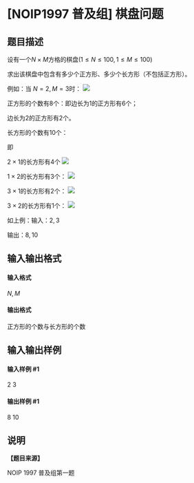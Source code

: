 
# [NOIP1997 普及组] 棋盘问题
## 题目描述
设有一个$N \times M$方格的棋盘$(1≤N≤100,1≤M≤100)$

求出该棋盘中包含有多少个正方形、多少个长方形（不包括正方形）。

例如：当 $N=2, M=3$时：  ![](https://cdn.luogu.com.cn/upload/pic/310.png)

   
正方形的个数有$8$个：即边长为$1$的正方形有$6$个；

边长为$2$的正方形有$2$个。

长方形的个数有$10$个：

即  

$2 \times 1$的长方形有$4$个  ![](https://cdn.luogu.com.cn/upload/pic/311.png)

$1 \times 2$的长方形有$3$个： ![](https://cdn.luogu.com.cn/upload/pic/312.png)

$3 \times 1$的长方形有$2$个： ![](https://cdn.luogu.com.cn/upload/pic/313.png)

$3 \times 2$的长方形有$1$个： ![](https://cdn.luogu.com.cn/upload/pic/314.png)

如上例：输入：$2,3$

输出：$8,10$

## 输入输出格式
#### 输入格式

$N,M$
#### 输出格式

正方形的个数与长方形的个数

## 输入输出样例
#### 输入样例 #1
2 3
#### 输出样例 #1
8 10
## 说明
**【题目来源】**

NOIP 1997 普及组第一题
 